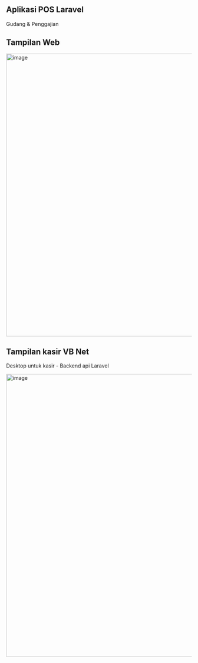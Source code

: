 ## Aplikasi POS Laravel

Gudang & Penggajian

## Tampilan Web

<img width="1365" height="767" alt="image" src="https://github.com/user-attachments/assets/d9e114b9-e059-47da-8e7c-bdf020c82f59" />


## Tampilan kasir VB Net

Desktop untuk kasir - Backend api Laravel

<img width="1365" height="767" alt="image" src="https://github.com/user-attachments/assets/f01a792a-7367-4ac5-8e66-448038318062" />
